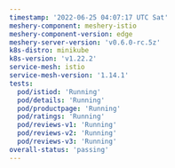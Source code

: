 ```yaml
---
timestamp: '2022-06-25 04:07:17 UTC Sat'
meshery-component: meshery-istio
meshery-component-version: edge
meshery-server-version: 'v0.6.0-rc.5z'
k8s-distro: minikube
k8s-version: 'v1.22.2'
service-mesh: istio
service-mesh-version: '1.14.1'
tests:
  pod/istiod: 'Running'
  pod/details: 'Running'
  pod/productpage: 'Running'
  pod/ratings: 'Running'
  pod/reviews-v1: 'Running'
  pod/reviews-v2: 'Running'
  pod/reviews-v3: 'Running'
overall-status: 'passing'
---
```

